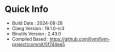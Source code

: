 # Quick Info
* Build Date : 2024-08-28
* Clang Version : 19.1.0-rc3
* Binutils Version : 2.43.0
* Compiled Based : https://github.com/llvm/llvm-project/commit/5f744ee5
